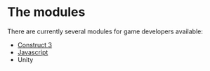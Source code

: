# The modules
There are currently several modules for game developers available:

* [Construct 3](/en/latest/construct3/)
* [Javascript](/en/latest/js)
* Unity










 